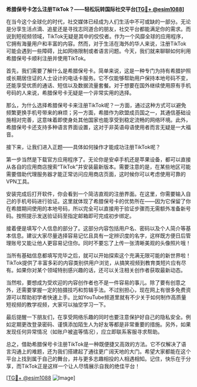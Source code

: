 **希腊保号卡怎么注册TikTok？——轻松玩转国际社交平台[[TG💪+ @esim1088](https://t.me/s/esim1088)]**

在当今这个全球化的时代，社交媒体已经成为人们生活中不可或缺的一部分。无论是分享生活点滴、追星还是寻找志同道合的朋友，社交平台都能满足你的需求。而说到短视频领域，TikTok无疑是其中的佼佼者。作为一个风靡全球的应用程序，它拥有海量用户和丰富的内容。然而，对于生活在海外的华人来说，注册TikTok可能会遇到一些障碍，比如网络限制或者语言问题。今天，我们就来聊聊如何利用希腊保号卡顺利注册并使用TikTok。

首先，我们需要了解什么是希腊保号卡。简单来说，这是一种专门为持有希腊护照或长期居住证的人士设计的电话卡服务。它不仅能够帮助用户保持本地号码不变，还能享受优质的通话、短信以及数据流量套餐。对于想要在国外继续使用原有手机号码的人来说，希腊保号卡无疑是一个非常实用的选择。

那么，为什么选择希腊保号卡来注册TikTok呢？一方面，通过这种方式可以避免频繁更换手机号带来的麻烦；另一方面，希腊作为欧盟成员国之一，其通信基础设施相对完善，这意味着即使身处其他国家也能享受到稳定流畅的网络环境。此外，希腊保号卡还支持多种语言界面设置，这对于非英语母语使用者而言无疑是一大福音。

接下来，让我们进入正题——具体如何操作才能成功注册TikTok呢？

第一步当然是下载官方应用程序了。无论你是安卓手机还是苹果设备，都可以直接从各自的应用商店搜索“TikTok”并安装最新版本。需要注意的是，在某些地区可能需要借助代理服务器才能正常访问应用商店页面，这时候你可以考虑使用可靠的VPN工具。

安装完成后打开软件，你会看到一个简洁直观的注册界面。在这里，你需要输入自己的手机号码进行验证。这里就体现了希腊保号卡的优势所在——因为它保留了你在希腊期间使用的本地号码，所以完全可以直接用于验证步骤而无需额外准备新号码。按照提示发送验证码至指定邮箱即可完成初步绑定。

接着便是填写个人信息的部分了。这部分内容包括用户名、密码以及个人简介等基本信息。建议大家尽量选择容易记忆且具有一定辨识度的名字，这样既方便日后管理账号又能让他人更容易记住你。同时不要忘了上传一张清晰美观的头像照片哦！

当所有基础信息都填写完毕之后，就可以开始探索这个充满无限可能的新世界啦！TikTok提供了丰富多彩的内容类别供用户浏览，从搞笑视频到教育类短片应有尽有。如果你对某个领域特别感兴趣的话，还可以关注相关创作者获取最新动态。

当然啦，要想成为受欢迎的内容创作者也不是一件容易的事儿。除了要有创意之外，还需要掌握一定的拍摄技巧和剪辑手法。不过别担心，现在网上有很多免费资源可以帮助初学者快速上手。比如YouTube频道里就有不少关于如何制作高质量短视频的教学视频，大家可以抽空学习一下。

最后提醒一下朋友们，在享受网络乐趣的同时也要注意保护好自己的隐私安全。例如定期更改登录密码、谨慎添加陌生人为好友等都是非常重要的措施。另外，如果发现任何异常情况（如账户被盗等情况），应立即联系客服寻求帮助。

总之，借助希腊保号卡注册TikTok是一种既便捷又高效的方法。它不仅解决了语言沟通上的难题，还为我们搭建起了通往更广阔天地的大门。希望大家都能在这个平台上找到属于自己的舞台，并与更多志趣相投的人相遇相知。记住，快乐在于分享，而TikTok正是这样一个让人尽情展示自我的绝佳平台！

[[TG💪+ @esim1088](https://t.me/s/esim1088) ![Image](https://i.postimg.cc/4NQfJmqS/Snipaste-2025-05-13-00-14-12.png)]